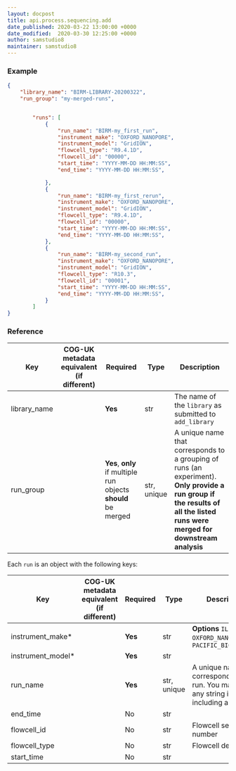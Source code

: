 ```yaml
---
layout: docpost
title: api.process.sequencing.add
date_published: 2020-03-22 13:00:00 +0000
date_modified:  2020-03-30 12:25:00 +0000
author: samstudio8
maintainer: samstudio8
---
```


### Example

```json
{
    "library_name": "BIRM-LIBRARY-20200322",
    "run_group": "my-merged-runs",


        "runs": [
            {
                "run_name": "BIRM-my_first_run",
                "instrument_make": "OXFORD_NANOPORE",
                "instrument_model": "GridION",
                "flowcell_type": "R9.4.1D",
                "flowcell_id": "00000",
                "start_time": "YYYY-MM-DD HH:MM:SS",
                "end_time": "YYYY-MM-DD HH:MM:SS",

            },
            {
                "run_name": "BIRM-my_first_rerun",
                "instrument_make": "OXFORD_NANOPORE",
                "instrument_model": "GridION",
                "flowcell_type": "R9.4.1D",
                "flowcell_id": "00000",
                "start_time": "YYYY-MM-DD HH:MM:SS",
                "end_time": "YYYY-MM-DD HH:MM:SS",
            },
            {
                "run_name": "BIRM-my_second_run",                
                "instrument_make": "OXFORD_NANOPORE",
                "instrument_model": "GridION",
                "flowcell_type": "R10.3",
                "flowcell_id": "00001",
                "start_time": "YYYY-MM-DD HH:MM:SS",
                "end_time": "YYYY-MM-DD HH:MM:SS",
            }
        ]
}
```

### Reference

| Key                  | COG-UK metadata equivalent (if different)   | Required | Type       | Description                           |
|----------------------|-------------------------------|----------|------------|---------------------------------------|
| library_name        |                               | **Yes**      | str        | The name of the `library` as submitted to `add_library` |
| run_group        |                               | **Yes**, **only** if multiple run objects **should** be merged      | str, unique        | A unique name that corresponds to a grouping of runs (an experiment). **Only provide a run group if the results of all the listed runs were merged for downstream analysis** |

Each `run` is an object with the following keys:

| Key                  | COG-UK metadata equivalent (if different)   | Required | Type       | Description                           |
|----------------------|-------------------------------|----------|------------|---------------------------------------|
| instrument_make*        |                               | **Yes**      | str        | **Options** `ILLUMINA`, `OXFORD_NANOPORE`, `PACIFIC_BIOSCIENCES` |
| instrument_model*        |                               | **Yes**      | str        |  |
| run_name        |                               | **Yes**      | str, unique        | A unique name that corresponds to your run. You may use any string identifier, including a UUID |
| end_time        |                               | No      | str        |  |
| flowcell_id        |                               | No      | str        | Flowcell serial number |
| flowcell_type        |                               | No      | str        | Flowcell description |
| start_time          |                               | No      | str        |||
